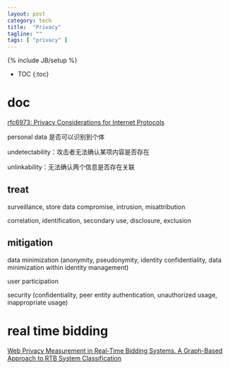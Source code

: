 ```yaml
---
layout: post
category: tech
title:  "Privacy"
tagline: ""
tags: [ "privacy" ] 
---
```

{% include JB/setup %}

* TOC
{:toc}

# doc

[rfc6973: Privacy Considerations for Internet Protocols](https://datatracker.ietf.org/doc/html/rfc6973)

personal data 是否可以识别到个体

undetectability：攻击者无法确认某项内容是否存在

unlinkability：无法确认两个信息是否存在关联

## treat

surveillance, store data compromise, intrusion, misattribution

correlation, identification, secondary use, disclosure, exclusion

## mitigation

data minimization (anonymity, pseudonymity, identity confidentiality, data minimization within identity management)

user participation

security (confidentiality, peer entity authentication, unauthorized usage, inappropriate usage)


# real time bidding

[Web Privacy Measurement in Real-Time Bidding Systems. A Graph-Based Approach to RTB System Classification](https://papers.ssrn.com/sol3/papers.cfm?abstract_id=3319284)
